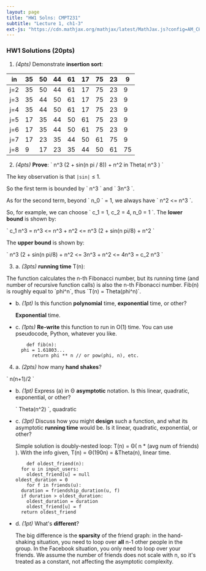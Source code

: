 ```yaml
---
layout: page
title: "HW1 Solns: CMPT231"
subtitle: "Lecture 1, ch1-3"
ext-js: "https://cdn.mathjax.org/mathjax/latest/MathJax.js?config=AM_CHTML"
---
```


### HW1 Solutions (20pts)

1. *(4pts)* Demonstrate **insertion sort**:

  | in  | 35 | 50 | 44 | 61 | 17 | 75 | 23 |  9 |
  |-----|----|----|----|----|----|----|----|----|
  | j=2 | 35 | 50 | 44 | 61 | 17 | 75 | 23 |  9 |
  | j=3 | 35 | 44 | 50 | 61 | 17 | 75 | 23 |  9 |
  | j=4 | 35 | 44 | 50 | 61 | 17 | 75 | 23 |  9 |
  | j=5 | 17 | 35 | 44 | 50 | 61 | 75 | 23 |  9 |
  | j=6 | 17 | 35 | 44 | 50 | 61 | 75 | 23 |  9 |
  | j=7 | 17 | 23 | 35 | 44 | 50 | 61 | 75 |  9 |
  | j=8 |  9 | 17 | 23 | 35 | 44 | 50 | 61 | 75 |

2. *(4pts)* **Prove**: \` n^3 (2 + sin(n pi / 8)) + n^2 in Theta( n^3 ) \`

  The key observation is that `|sin|` &le; 1.

  So the first term is bounded by \` n^3 \` and \` 3n^3 \`.

  As for the second term, beyond \` n_0 \` = 1, we always have \` n^2 <= n^3 \`.

  So, for example, we can choose \` c_1 = 1, c_2 = 4, n_0 = 1 \`.
  The **lower bound** is shown by:

  \` c_1 n^3 = n^3 <= n^3 + n^2 <= n^3 (2 + sin(n pi/8) + n^2 \`

  The **upper bound** is shown by:

  \` n^3 (2 + sin(n pi/8) + n^2 <= 3n^3 + n^2 <= 4n^3 = c_2 n^3 \`

3. a. *(3pts)* **running time** T(n):

  The function calculates the n-th Fibonacci number, but its running time
  (and number of recursive function calls) is also the n-th Fibonacci number.
  Fib(n) is roughly equal to \`phi^n\`, thus \`T(n) = Theta(phi^n)\`.

  + b. *(1pt)* Is this function **polynomial** time, **exponential** time, or other?

    **Exponential** time.

  + c. *(1pts)* **Re-write** this function to run in O(1) time.
    You can use pseudocode, Python, whatever you like.

            def fib(n):
	      phi = 1.61803...
              return phi ** n // or pow(phi, n), etc.

4. a. *(2pts)* how many **hand shakes**?

  \` n(n+1)/2 \`

  + b. *(1pt)* Express (a) in &Theta; **asymptotic** notation.
    Is this linear, quadratic, exponential, or other?

    \` Theta(n^2) \`, quadratic

  + c. *(3pt)* Discuss how you might **design** such a function,
    and what its asymptotic **running time** would be.
    Is it linear, quadratic, exponential, or other?

    Simple solution is doubly-nested loop:
    T(n) = &Theta;( n \* (avg num of friends) ).
    With the info given, T(n) = &Theta;(190n) = &Theta(n), linear time.

            def oldest_friend(n):
	      for u in input_users:
	        oldest_friend[u] = null
		oldest_duration = 0
	        for f in friends(u):
		  duration = friendship_duration(u, f)
		  if duration > oldest_duration:
		    oldest_duration = duration
		    oldest_friend[u] = f
	      return oldest_friend
    

  + d. *(1pt)* What's **different**?

    The big difference is the **sparsity** of the friend graph:
    in the hand-shaking situation, you need to loop over **all** n-1
    other people in the group.
    In the Facebook situation, you only need to loop over your friends.
    We assume the number of friends does not scale with n, so it's
    treated as a constant, not affecting the asymptotic complexity.

